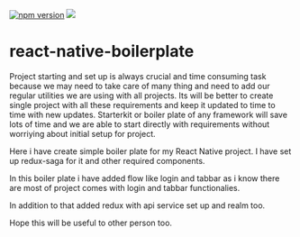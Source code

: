 <p align="left">
  <a href="https://www.logisticinfotech.com/blog/react-navigation-routing-react-native/"><img alt="npm version" src="https://img.shields.io/badge/npm-v4.0.0.0-green.svg"></a>
  <a href="https://www.logisticinfotech.com/blog/react-navigation-routing-react-native/"<><img src="https://img.shields.io/badge/license-MIT-orange.svg"></a>
</p>


# react-native-boilerplate

Project starting and set up is always crucial and time consuming task because we may need to take care of many thing and need to add our regular utilities we are using with all projects. Its will be better to create single project with all these requirements and keep it updated to time to time with new updates. Starterkit or boiler plate of any framework will save lots of time and we are able to start directly with requirements without worriying about initial setup for project.

Here i have create simple boiler plate for my React Native project. I have set up redux-saga for it and other required components.

In this boiler plate i have added flow like login and tabbar as i know there are most of project comes with login and tabbar functionalies.

In addition to that added redux with api service set up and realm too. 

Hope this will be useful to other person too.
